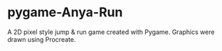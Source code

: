 # pygame-Anya-Run
A 2D pixel style jump &amp; run game created with Pygame. Graphics were drawn using Procreate. 
